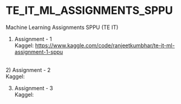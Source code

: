 # TE_IT_ML_ASSIGNMENTS_SPPU
Machine Learning Assignments SPPU (TE IT) 

1) Assignment - 1<br>
Kaggel: https://www.kaggle.com/code/ranjeetkumbhar/te-it-ml-assignment-1-sppu<br>
<br>
2) Assignment - 2<br>
Kaggel:<br>

3) Assignment - 3<br>
Kaggel:<br>
